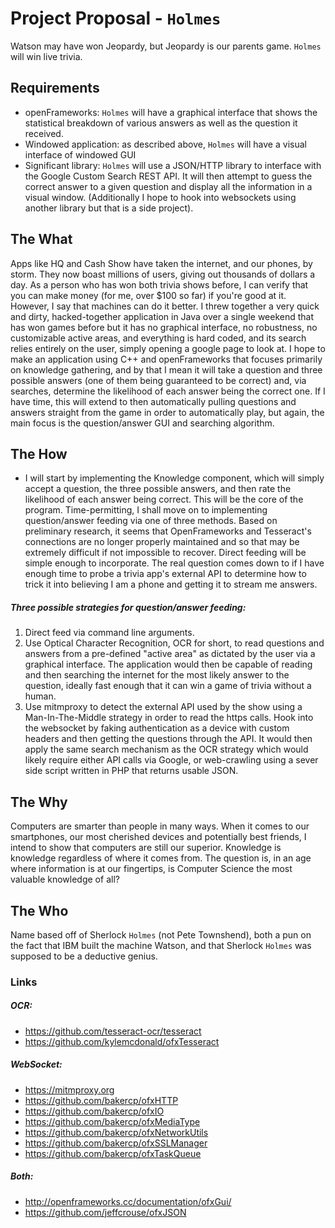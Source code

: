 # Project Proposal - `Holmes`
Watson may have won Jeopardy, but Jeopardy is our parents game. `Holmes` will win live trivia.

## Requirements
- openFrameworks: `Holmes` will have a graphical interface that shows the statistical breakdown of various answers as well as the question it received.
- Windowed application: as described above, `Holmes` will have a visual interface of windowed GUI
- Significant library: `Holmes` will use a JSON/HTTP library to interface with the Google Custom Search REST API. It will then attempt to guess the correct answer to a given question and display all the information in a visual window. (Additionally I hope to hook into websockets using another library but that is a side project).

## The What
Apps like HQ and Cash Show have taken the internet, and our phones, by storm. They now boast millions of users, giving out thousands of dollars a day. As a person who has won both trivia shows before, I can verify that you can make money (for me, over $100 so far) if you're good at it. However, I say that machines can do it better. I threw together a very quick and dirty, hacked-together application in Java over a single weekend that has won games before but it has no graphical interface, no robustness, no customizable active areas, and everything is hard coded, and its search relies entirely on the user, simply opening a google page to look at. I hope to make an application using C++ and openFrameworks that focuses primarily on knowledge gathering, and by that I mean it will take a question and three possible answers (one of them being guaranteed to be correct) and, via searches, determine the likelihood of each answer being the correct one. If I have time, this will extend to then automatically pulling questions and answers straight from the game in order to automatically play, but again, the main focus is the question/answer GUI and searching algorithm.

## The How
- I will start by implementing the Knowledge component, which will simply accept a question, the three possible answers, and then rate the likelihood of each answer being correct. This will be the core of the program. Time-permitting, I shall move on to implementing question/answer feeding via one of three methods. Based on preliminary research, it seems that OpenFrameworks and Tesseract's connections are no longer properly maintained and so that may be extremely difficult if not impossible to recover. Direct feeding will be simple enough to incorporate. The real question comes down to if I have enough time to probe a trivia app's external API to determine how to trick it into believing I am a phone and getting it to stream me answers.

##### Three possible strategies for question/answer feeding:
1. Direct feed via command line arguments.
2. Use Optical Character Recognition, OCR for short, to read questions and answers from a pre-defined "active area" as dictated by the user via a graphical interface. The application would then be capable of reading and then searching the internet for the most likely answer to the question, ideally fast enough that it can win a game of trivia without a human.
3. Use mitmproxy to detect the external API used by the show using a Man-In-The-Middle strategy in order to read the https calls. Hook into the websocket by faking authentication as a device with custom headers and then getting the questions through the API. It would then apply the same search mechanism as the OCR strategy which would likely require either API calls via Google, or web-crawling using a sever side script written in PHP that returns usable JSON.

## The Why
Computers are smarter than people in many ways. When it comes to our smartphones, our most cherished devices and potentially best friends, I intend to show that computers are still our superior. Knowledge is knowledge regardless of where it comes from. The question is, in an age where information is at our fingertips, is Computer Science the most valuable knowledge of all?

## The Who
Name based off of Sherlock `Holmes` (not Pete Townshend), both a pun on the fact that IBM built the machine Watson, and that Sherlock `Holmes` was supposed to be a deductive genius.

### Links
##### OCR:
- https://github.com/tesseract-ocr/tesseract
- https://github.com/kylemcdonald/ofxTesseract
##### WebSocket:
- https://mitmproxy.org
- https://github.com/bakercp/ofxHTTP
- https://github.com/bakercp/ofxIO
- https://github.com/bakercp/ofxMediaType
- https://github.com/bakercp/ofxNetworkUtils
- https://github.com/bakercp/ofxSSLManager
- https://github.com/bakercp/ofxTaskQueue
##### Both:
- http://openframeworks.cc/documentation/ofxGui/
- https://github.com/jeffcrouse/ofxJSON